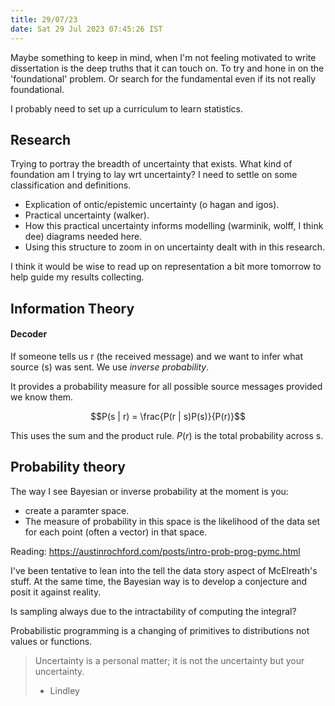 ```yaml
---
title: 29/07/23
date: Sat 29 Jul 2023 07:45:26 IST
---
```


Maybe something to keep in mind, when I'm not feeling motivated to write dissertation is the deep truths that it can
touch on. To try and hone in on the 'foundational' problem. Or search for the fundamental even if its not really
foundational.

I probably need to set up a curriculum to learn statistics.

## Research

Trying to portray the breadth of uncertainty that exists.
What kind of foundation am I trying to lay wrt uncertainty? I need to settle on some classification and definitions.
* Explication of ontic/epistemic uncertainty (o hagan and igos).
* Practical uncertainty (walker).
* How this practical uncertainty informs modelling (warminik, wolff, I think dee) diagrams needed here.
* Using this structure to zoom in on uncertainty dealt with in this research.

I think it would be wise to read up on representation a bit more tomorrow to help guide my results collecting.

## Information Theory

#### Decoder

If someone tells us r (the received message) and we want to infer what source (s) was sent. We use _inverse
probability_.

It provides a probability measure for all possible source messages provided we know them.

$$P(s | r) = \frac{P(r | s)P(s)}{P(r)}$$

This uses the sum and the product rule. $P(r)$ is the total probability across s.

## Probability theory

The way I see Bayesian or inverse probability at the moment is you:

* create a paramter space. 
* The measure of probability in this space is the likelihood of the data set for each point (often a vector) in that
  space.

Reading: https://austinrochford.com/posts/intro-prob-prog-pymc.html

I've been tentative to lean into the tell the data story aspect of McElreath's stuff. At the same time, the Bayesian way
is to develop a conjecture and posit it against reality.

Is sampling always due to the intractability of computing the integral?

Probabilistic programming is a changing of primitives to distributions not values or functions.

> Uncertainty is a personal matter; it is not the uncertainty but your uncertainty.
> - Lindley


